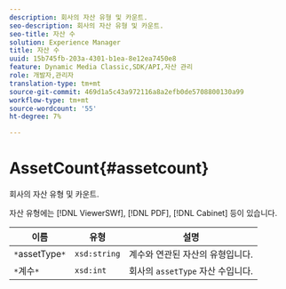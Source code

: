 ```yaml
---
description: 회사의 자산 유형 및 카운트.
seo-description: 회사의 자산 유형 및 카운트.
seo-title: 자산 수
solution: Experience Manager
title: 자산 수
uuid: 15b745fb-203a-4301-b1ea-8e12ea7450e8
feature: Dynamic Media Classic,SDK/API,자산 관리
role: 개발자,관리자
translation-type: tm+mt
source-git-commit: 469d1a5c43a972116a8a2efb0de5708800130a99
workflow-type: tm+mt
source-wordcount: '55'
ht-degree: 7%

---
```



# AssetCount{#assetcount}

회사의 자산 유형 및 카운트.

자산 유형에는 [!DNL ViewerSWf], [!DNL PDF], [!DNL Cabinet] 등이 있습니다.

| 이름 | 유형 | 설명 |
|---|---|---|
| `*`assetType`*` | `xsd:string` | 계수와 연관된 자산의 유형입니다. |
| `*`계수`*` | `xsd:int` | 회사의 `assetType` 자산 수입니다. |

